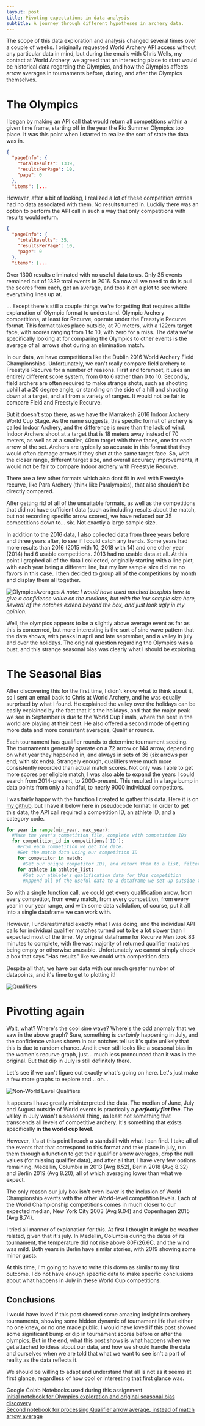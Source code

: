 ```yaml
---
layout: post
title: Pivoting expectations in data analysis
subtitle: A journey through different hypotheses in archery data.
---
```




The scope of this data exploration and analysis changed several times over a couple of weeks. I originally requested World Archery API access without any particular data in mind, but during the emails with Chris Wells, my contact at World Archery, we agreed that an interesting place to start would be historical data regarding the Olympics, and how the Olympics affects arrow averages in tournaments before, during, and after the Olympics themselves.

# The Olympics

I began by making an API call that would return all competitions within a given time frame, starting off in the year the Rio Summer Olympics too place. It was this point when I started to realize the sort of state the data was in.
```json
{
  "pageInfo": {
    "totalResults": 1339,
    "resultsPerPage": 10,
    "page": 0
  },
  "items": [...
```
However, after a bit of looking, I realized a lot of these competition entries had no data associated with them. No results turned in. Luckily there was an option to perform the API call in such a way that only competitions with results would return.

```json
{
  "pageInfo": {
    "totalResults": 35,
    "resultsPerPage": 10,
    "page": 0
  },
  "items": [...
 ```
 Over 1300 results eliminated with no useful data to us. Only 35 events remained out of 1339 total events in 2016. So now all we need to do is pull the scores from each, get an average, and toss it on a plot to see where everything lines up at.

... Except there's still a couple things we're forgetting that requires a little explanation of Olympic format to understand. Olympic Archery competitions, at least for Recurve, operate under the Freestyle Recurve format. This format takes place outside, at 70 meters, with a 122cm target face, with scores ranging from 1 to 10, with zero for a miss. The data we're specifically looking at for comparing the Olympics to other events is the average of all arrows shot during an elimination match.

In our data, we have competitions like the Dublin 2016 World Archery Field Championships. Unfortunately, we can't really compare field archery to Freestyle Recurve for a number of reasons. First and foremost, it uses an entirely different score system, from 0 to 6 rather than 0 to 10. Secondly, field archers are often required to make strange shots, such as shooting uphill at a 20 degree angle, or standing on the side of a hill and shooting down at a target, and all from a variety of ranges. It would not be fair to compare Field and Freestyle Recurve.

But it doesn't stop there, as we have the Marrakesh 2016 Indoor Archery World Cup Stage. As the name suggests, this specific format of archery is called Indoor Archery, and the difference is more than the lack of wind. Indoor Archers shoot at a target that is 18 meters away instead of 70 meters, as well as at a smaller, 40cm target with three faces, one for each arrow of the set. Archers are typically so accurate in this format that they would often damage arrows if they shot at the same target face. So, with the closer range, different target size, and overall accuracy improvements, it would not be fair to compare Indoor archery with Freestyle Recurve.

There are a few other formats which also dont fit in well with Freestyle recurve, like Para Archery (think like Paralympics), that also shouldn't be directly compared.

After getting rid of all of the unsuitable formats, as well as the competitions that did not have sufficient data (such as including results about the match, but not recording specific arrow scores), we have reduced our 35 competitions down to... six. Not exactly a large sample size. 

In addition to the 2016 data, I also collected data from three years before and three years after, to see if I could catch any trends. Some years had more results than 2016 (2015 with 10, 2018 with 14) and one other year (2014) had 6 usable competitions. 2013 had no usable data at all. At this point I graphed all of the data I collected, originally starting with a line plot, with each year being a different line, but my low sample size did me no favors in this case. I then decided to group all of the competitions by month and display them all together.

![OlympicsAverages](https://i.imgur.com/lPdr8uQ.png)
*A note: I would have used notched boxplots here to give a confidence value on the medians, but with the low sample size here, several of the notches extend beyond the box, and just look ugly in my opinion.*

Well, the olympics appears to be a slightly above average event as far as this is concerned, but more interesting is the sort of sine wave pattern that the data shows, with peaks in april and late september, and a valley in july and over the holidays. The original question regarding the Olympics was a bust, and this strange seasonal bias was clearly what I should be exploring.

# The Seasonal Bias 

After discovering this for the first time, I didn't know what to think about it, so I sent an email back to Chris at World Archery, and he was equally surprised by what I found. He explained the valley over the holidays can be easily explained by the fact that it's the holidays, and that the major peak we see in September is due to the World Cup Finals, where the best in the world are playing at their best. He also offered a second mode of getting more data and more consistent averages, Qualifier rounds.

Each tournament has qualifier rounds to determine tournament seeding. The tournaments generally operate on a 72 arrow or 144 arrow, depending on what year they happened in, and always in sets of 36 (six arrows per end, with six ends). Strangely enough, qualifiers were much more consistently recorded than actual match scores. Not only was I able to get more scores per eligible match, I was also able to expand the years I could search from 2014-present, to 2000-present. This resulted in a large bump in data points from only a handful, to nearly 9000 individual competitors.

I was fairly happy with the function I created to gather this data. Here it is on [my github](https://github.com/VegaSera/World-Archery-Analysis/blob/master/WA_Arrow_Averages_Qualifiers.ipynb), but I have it below here in pseudocode format:
In order to get this data, the API call required a competition ID, an athlete ID, and a category code.

```python
for year in range(min_year, max_year):
  #Make the year's competition file, complete with competition IDs
  for competition_id in competitions['ID']:
    #From each competition we get the date.
    #Get the match data using our competition ID
    for competitor in match:
      #Get our unique competitor IDs, and return them to a list, filtering out the duplicates
    for athlete in athlete_list:
      #Get our athlete's qualification data for this competition
      #Append all of the useful data to a dataframe we set up outside the for loop.
```

So with a single function call, we could get every qualification arrow, from every competitor, from every match, from every competition, from every year in our year range, and with some data validation, of course, put it all into a single dataframe we can work with.

However, I underestimated exactly what I was doing, and the individual API calls for individual qualifier matches turned out to be a lot slower than I expected most of the time. My original dataframe for Recurve Men took 83 minutes to complete, with the vast majority of returned qualifier matches being empty or otherwise unusable. Unfortunately we cannot simply check a box that says "Has results" like we could with competition data.

Despite all that, we have our data with our much greater number of datapoints, and it's time to get to plotting it!

![Qualifiers](https://i.imgur.com/9f336pR.png)

# Pivotting again

Wait, what? Where's the cool sine wave? Where's the odd anomaly that we saw in the above graph? Sure, something is *certainly* happening in July, and the confidence values shown in our notches tell us it's quite unlikely that this is due to random chance. And it even still looks like a seasonal bias in the women's recurve graph, just... much less pronounced than it was in the original. But that dip in July is still definitely there.

Let's see if we can't figure out exactly what's going on here. Let's just make a few more graphs to explore and... oh...

![Non-World Level Qualifiers](https://i.imgur.com/bUPOsNu.png)

It appears I have greatly misinterpreted the data. The median of June, July and August outside of World events is practically a ***perfectly flat line***. The valley in July wasn't a seasonal thing, as least not something that transcends all levels of competitive archery. It's something that exists specifically **in the world cup level**.

However, it's at this point I reach a standstill with what I can find. I take all of the events that that correspond to this format and take place in july, run them through a function to get their qualifier arrow averages, drop the null values (for missing qualifier data), and after all that, I have very few options remaining. Medellin, Columbia in 2013 (Avg 8.52), Berlin 2018 (Avg 8.32) and Berlin 2019 (Avg 8.20), all of which averaging lower than what we expect. 

The only reason our july box isn't even lower is the inclusion of World Championship events with the other World-level competition levels. Each of the World Championship competitions comes in much closer to our expected median, New York City 2003 (Avg 9.04) and Copenhagen 2015 (Avg 8.74).

I tried all manner of explanation for this. At first I thought it might be weather related, given that it's july. In Medellin, Columbia during the dates of its tournament, the temperature did not rise above 80F/26.6C, and the wind was mild. Both years in Berlin have similar stories, with 2019 showing some minor gusts.

At this time, I'm going to have to write this down as similar to my first outcome. I do not have enough specific data to make specific conclusions about what happens in July in these World Cup competitions.

## Conclusions

I would have loved if this post showed some amazing insight into archery tournaments, showing some hidden dynamic of tournament life that either no one knew, or no one made public. I would have loved if this post showed some significant bump or dip in tournament scores before or after the olympics. But in the end, what this post shows is what happens when we get attached to ideas about our data, and how we should handle the data and ourselves when we are told that what we want to see isn't a part of reality as the data reflects it. 

We should be willing to adapt and understand that all is not as it seems at first glance, regardless of how cool or interesting that first glance was.




Google Colab Notebooks used during this assignment  
[Initial notebook for Olympics exploration and original seasonal bias discovery](https://github.com/VegaSera/World-Archery-Analysis/blob/master/World_Archery_Exploration_and_Arrow_Averages.ipynb)  
[Second notebook for processing Qualifier arrow average, instead of match arrow average](https://github.com/VegaSera/World-Archery-Analysis/blob/master/WA_Arrow_Averages_Qualifiers.ipynb)


